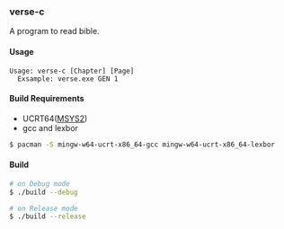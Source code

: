 ### verse-c
A program to read bible.

#### Usage
```
Usage: verse-c [Chapter] [Page]
  Exsample: verse.exe GEN 1
```

#### Build Requirements
- UCRT64([MSYS2](https://www.msys2.org/))
- gcc and lexbor
```sh
$ pacman -S mingw-w64-ucrt-x86_64-gcc mingw-w64-ucrt-x86_64-lexbor
```

#### Build
```sh
# on Debug mode
$ ./build --debug

# on Release mode
$ ./build --release
```
